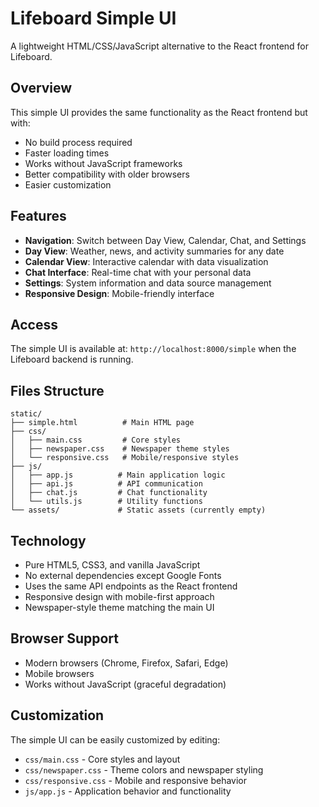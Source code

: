 # Lifeboard Simple UI

A lightweight HTML/CSS/JavaScript alternative to the React frontend for Lifeboard.

## Overview

This simple UI provides the same functionality as the React frontend but with:
- No build process required
- Faster loading times
- Works without JavaScript frameworks
- Better compatibility with older browsers
- Easier customization

## Features

- **Navigation**: Switch between Day View, Calendar, Chat, and Settings
- **Day View**: Weather, news, and activity summaries for any date
- **Calendar View**: Interactive calendar with data visualization
- **Chat Interface**: Real-time chat with your personal data
- **Settings**: System information and data source management
- **Responsive Design**: Mobile-friendly interface

## Access

The simple UI is available at: `http://localhost:8000/simple` when the Lifeboard backend is running.

## Files Structure

```
static/
├── simple.html          # Main HTML page
├── css/
│   ├── main.css         # Core styles
│   ├── newspaper.css    # Newspaper theme styles
│   └── responsive.css   # Mobile/responsive styles
├── js/
│   ├── app.js          # Main application logic
│   ├── api.js          # API communication
│   ├── chat.js         # Chat functionality
│   └── utils.js        # Utility functions
└── assets/             # Static assets (currently empty)
```

## Technology

- Pure HTML5, CSS3, and vanilla JavaScript
- No external dependencies except Google Fonts
- Uses the same API endpoints as the React frontend
- Responsive design with mobile-first approach
- Newspaper-style theme matching the main UI

## Browser Support

- Modern browsers (Chrome, Firefox, Safari, Edge)
- Mobile browsers
- Works without JavaScript (graceful degradation)

## Customization

The simple UI can be easily customized by editing:
- `css/main.css` - Core styles and layout
- `css/newspaper.css` - Theme colors and newspaper styling
- `css/responsive.css` - Mobile and responsive behavior
- `js/app.js` - Application behavior and functionality